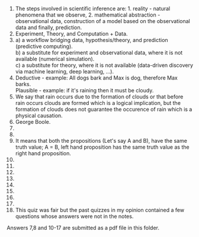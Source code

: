 1. The steps involved in scientific inference are: 1. reality - natural phenomena that we observe, 2. mathematical abstraction - observational data, construction of a model based on the observational data and finally, prediction.  
2. Experiment, Theory, and Computation + Data.  
3. a) a workflow bridging data, hypothesis/theory, and prediction (predictive computing).  
   b) a substitute for experiment and observational data, where it is not available (numerical simulation).  
   c) a substitute for theory, where it is not available (data-driven discovery via machine learning, deep learning, …).
4. Deductive - example:  All dogs bark and Max is dog, therefore Max barks.  
   Plausible - example: if it's raining then it must be cloudy.
5. We say that rain occurs due to the formation of clouds or that before rain occurs clouds are formed which is a logical implication, but the formation of clouds does not
guarantee the occurence of rain which is a physical causation.
6. George Boole.
7.   
8.   
9. It means that both the propositions (Let's say A and B), have the same truth value; A = B, left hand proposition has the same truth value as the right hand proposition.
10. 
11. 
12. 
13. 
14. 
15. 
16. 
17. 
18. This quiz was fair but the past quizzes in my opinion contained a few questions whose answers were not in the notes.

Answers 7,8 and 10-17 are submitted as a pdf file in this folder.  
